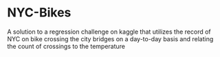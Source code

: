 # NYC-Bikes
A solution to a regression challenge on kaggle that utilizes the record of NYC on bike crossing the city bridges on a day-to-day basis and relating the count of crossings to the temperature
